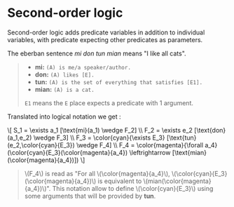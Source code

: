 # Second-order logic

Second-order logic adds predicate variables in addition to individual variables,
with predicate expecting other predicates as parameters.

The eberban sentence *mi don tun mian* means "I like all cats".

> - **mi:** `(A) is me/a speaker/author.`  
> - **don:** `(A) likes [E].`  
> - **tun:** `(A) is the set of everything that satisfies [E1].`  
> - **mian:** `(A) is a cat.`
>
> `E1` means the `E` place expects a predicate with 1 argument.

Translated into logical notation we get :

\\[
S_1 = \exists a_1 [\text{mi}(a_1)      \wedge F_2] \\\\
F_2 = \exists e_2 [\text{don}(a_1,e_2) \wedge F_3] \\\\
F_3 = \color{cyan}{\exists E_3} [\text{tun}(e_2,\color{cyan}{E_3}) \wedge F_4] \\\\
F_4 = \color{magenta}{\forall a_4} (\color{cyan}{E_3}(\color{magenta}{a_4})
\leftrightarrow [\text{mian}(\color{magenta}{a_4})])
\\]

> \\(F_4\\) is read as "For all \\(\color{magenta}{a_4}\\),
> \\(\color{cyan}{E_3}(\color{magenta}{a_4})\\) is equivalent to
> \\(mian(\color{magenta}{a_4})\\)". This notation allow to define
> \\(\color{cyan}{E_3}\\) using some arguments that will be provided by **tun**.